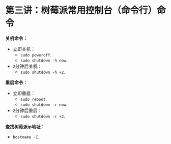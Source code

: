 # 第三讲：树莓派常用控制台（命令行）命令

**关机命令：**
* 立即关机：
  * `sudo poweroff`.
  * `sudo shutdown -h now`.
* `2`分钟后关机：
  * `sudo shutdown -h +2`.

**重启命令：**
* 立即重启：
  * `sudo reboot`.
  * `sudo shutdown -r now`.
* `2`分钟后重启：
  * `sudo shutdown -r +2`.

**查找树莓派ip地址：**
* `hostname -I`.